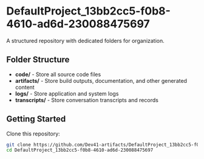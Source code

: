 # DefaultProject_13bb2cc5-f0b8-4610-ad6d-230088475697
A structured repository with dedicated folders for organization.

## Folder Structure

- **code/** - Store all source code files
- **artifacts/** - Store build outputs, documentation, and other generated content
- **logs/** - Store application and system logs
- **transcripts/** - Store conversation transcripts and records

## Getting Started

Clone this repository:
```bash
git clone https://github.com/Dev41-artifacts/DefaultProject_13bb2cc5-f0b8-4610-ad6d-230088475697
cd DefaultProject_13bb2cc5-f0b8-4610-ad6d-230088475697
```
